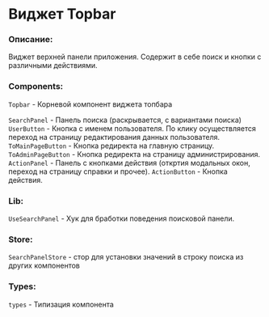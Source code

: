 # Виджет Topbar

### Описание:
Виджет верхней панели приложения. Содержит в себе поиск и кнопки с различными действиями.

### Components:
`Topbar` - Корневой компонент виджета топбара

`SearchPanel` - Панель поиска (раскрывается, с вариантами поиска)
`UserButton` - Кнопка с именем пользователя. По клику осуществляется переход на страницу редактирования данных пользователя.
`ToMainPageButton` - Кнопка редиректа на главную страницу.
`ToAdminPageButton` - Кнопка редиректа на страницу администрирования.
`ActionPanel` - Панель с кнопками действия (откртия модальных окон, переход на страницу справки и прочее).
`ActionButton` - Кнопка действия.

### Lib:

`UseSearchPanel` - Хук для бработки поведения поисковой панели.

### Store:

`SearchPanelStore` - стор для установки значений в строку поиска из других компонентов

### Types:

`types` - Типизация компонента
